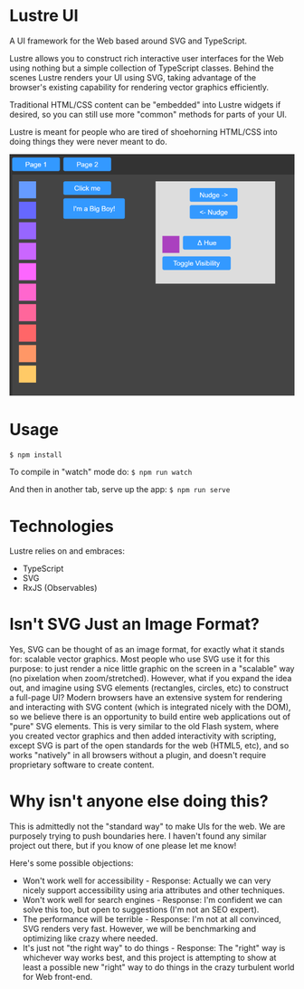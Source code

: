# Lustre UI
A UI framework for the Web based around SVG and TypeScript.

Lustre allows you to construct rich interactive user interfaces for the Web using nothing but a simple collection of TypeScript classes. Behind the scenes Lustre renders your UI using SVG, taking advantage of the browser's existing capability for rendering vector graphics efficiently.

Traditional HTML/CSS content can be "embedded" into Lustre widgets if desired, so you can still use more "common" methods for parts of your UI.

Lustre is meant for people who are tired of shoehorning HTML/CSS into doing things they were never meant to do.

![Lustre Screenshot](https://github.com/Sidewinder1138/lustre/blob/master/docs/images/lustre-screenshot-2020-09-24.png)



# Usage
`$ npm install`

To compile in "watch" mode do:
`$ npm run watch`

And then in another tab, serve up the app:
`$ npm run serve`

# Technologies
Lustre relies on and embraces:

* TypeScript
* SVG
* RxJS (Observables)

# Isn't SVG Just an Image Format?
Yes, SVG can be thought of as an image format, for exactly what it stands for: scalable vector graphics. Most people who use SVG use it for this purpose: to just render a nice little graphic on the screen in a "scalable" way (no pixelation when zoom/stretched). However, what if you expand the idea out, and imagine using SVG elements (rectangles, circles, etc) to construct a full-page UI? Modern browsers have an extensive system for rendering and interacting with SVG content (which is integrated nicely with the DOM), so we believe there is an opportunity to build entire web applications out of "pure" SVG elements. This is very similar to the old Flash system, where you created vector graphics and then added interactivity with scripting, except SVG is part of the open standards for the web (HTML5, etc), and so works "natively" in all browsers without a plugin, and doesn't require proprietary software to create content.

# Why isn't anyone else doing this?
This is admittedly not the "standard way" to make UIs for the web. We are purposely trying to push boundaries here. I haven't found any similar project out there, but if you know of one please let me know!

Here's some possible objections:
  * Won't work well for accessibility - Response: Actually we can very nicely support accessibility using aria attributes and other techniques.
  * Won't work well for search engines - Response: I'm confident we can solve this too, but open to suggestions (I'm not an SEO expert).
  * The performance will be terrible - Response: I'm not at all convinced, SVG renders very fast. However, we will be benchmarking and optimizing like crazy where needed.
  * It's just not "the right way" to do things - Response: The "right" way is whichever way works best, and this project is attempting to show at least a possible new "right" way to do things in the crazy turbulent world for Web front-end.
  

